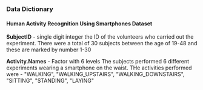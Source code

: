 ### Data Dictionary
#### Human Activity Recognition Using Smartphones Dataset

**SubjectID** - single digit integer
the ID of the volunteers who carried out the experiment. There were a total of 30 subjects between the age of 19-48 and these are marked by number 1-30

**Activity.Names** - Factor with 6 levels
The subjects performed 6 different experiments wearing a smartphone on the waist.
THe activities performed were - "WALKING", "WALKING_UPSTAIRS",  "WALKING_DOWNSTAIRS", "SITTING", "STANDING",      "LAYING"



